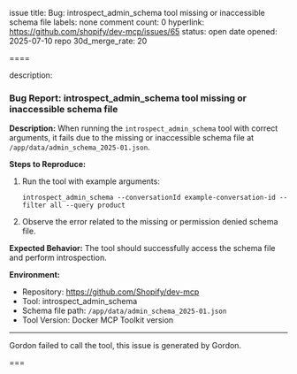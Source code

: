 issue title: Bug: introspect_admin_schema tool missing or inaccessible schema file
labels: none
comment count: 0
hyperlink: https://github.com/shopify/dev-mcp/issues/65
status: open
date opened: 2025-07-10
repo 30d_merge_rate: 20

====

description:
### Bug Report: introspect_admin_schema tool missing or inaccessible schema file

**Description:**
When running the `introspect_admin_schema` tool with correct arguments, it fails due to the missing or inaccessible schema file at `/app/data/admin_schema_2025-01.json`.

**Steps to Reproduce:**
1. Run the tool with example arguments:
   ```
   introspect_admin_schema --conversationId example-conversation-id --filter all --query product
   ```
2. Observe the error related to the missing or permission denied schema file.

**Expected Behavior:**
The tool should successfully access the schema file and perform introspection.

**Environment:**
- Repository: https://github.com/Shopify/dev-mcp
- Tool: introspect_admin_schema
- Schema file path: `/app/data/admin_schema_2025-01.json`
- Tool Version: Docker MCP Toolkit version

---

Gordon failed to call the tool, this issue is generated by Gordon.

===
